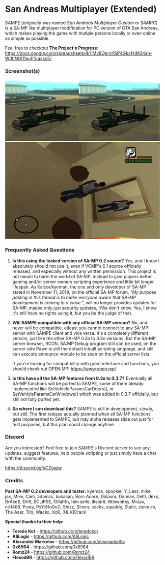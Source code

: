 # San Andreas Multiplayer (Extended)
SAMPE (originally was named *San Andreas Multiplayer Custom* or *SAMPC*) is a SA-MP like multiplayer modification for PC version of GTA San Andreas, which makes playing the game with mutiple persons locally or even online as simple as possible. 

Feel free to checkout **The Project's Progress**: https://docs.google.com/spreadsheets/d/1iMv8OprvI1SP4Gkxf4iM34ah-W3hNOl11qoFfuqxsoE/

### Screenshot(s)
![Screenshot 1](https://github.com/dashr9230/SAMPC/blob/master/images/sa-mp-002.jpg "SetVehicleFeature test")
![Screenshot 2](https://github.com/dashr9230/SAMPC/blob/master/images/sa-mp-000.jpg "SetPlayerCameraPos rotation test")

### Frequently Asked Questions
1. **Is this using the leaked version of SA-MP 0.2 source?**
	Yes, and I know I absolutely should not use it, even if VCMP's 0.1 source officially released, and especially without any written permission. This project is not meant to harm the world of SA-MP, instead to give players better gaming and/or server owners scripting experience and little bit longer lifespan. As Kalcor/kyeman, the one and only developer of SA-MP stated in November 11, 2019; on the official SA-MP forum, *"My purpose posting in this thread is to make everyone aware that SA-MP development is coming to a close."*, will no longer provides updates for SA-MP, maybe only just security updates, I/We don't know. Yes, I know it's still have no rights using it, but you be the judge of that.

2. **Will SAMPE compatible with any official SA-MP version?**
	No, and never will be compatible, atleast you cannot connect to any SA-MP server with SAMPE client and vice versa. It's a completely different version, just like the other SA-MP 0.3a to 0.3x versions. But the SA-MP server browser, RCON, SA:MP Debug program still can be used, on the server side Pawn is still the default inbuilt scripting language, and still can execute announce module to be seen on the official server lists.

	If you're looking for compatibility with great interface and functions, you should check out OPEN.MP! https://www.open.mp/

3. **Is this have all the SA-MP features from 0.3a to 0.3.7?**
	Eventually all SA-MP functions will be ported to SAMPE, some of them already implemented like SetVehicleParamsCarDoors(), or SetVehicleParamsCarWindows() which was added in 0.3.7 officially, but still not fully ported yet.

4. **So where I can download this?**
	SAMPE is still in development, slowly, but still. The first release actually planned when all SA-MP functions gets implemented to SAMPE, but may alpha releases slide out just for test purposes, but this plan could change anytime.

### Discord
Are you interested? Feel free to join SAMPE's Discord server to see any updates, suggest features, help people scripting or just simply have a chat with the community.

https://discord.gg/sCZgszw

### Credits
**Past SA-MP 0.2 developers and tester:**
kyeman, spookie, Y_Less, mike, jax, Mike, Cam, adamcs, bakasan, Born Acorn, Dalpura, Damian, Delfi, dexx, DrAke$, Drift, ECLiPSE, f3llah1n, him selfe, illspirit, littlewhitey, MrJax, njr1489, Posty, PsYcHoGoD, Shizz, Simon, sockx, squiddy, Static, steve-m, The Azer, Trix, Wacko, XcR, [ULK]Crack 

**Special thanks to their help:**
- **Teredo Kot** - https://github.com/teredokot
- **AliLogic** - https://github.com/AliLogic
- **Alexander Markelov** - https://github.com/alexmarkel0v
- **0x8964** - https://github.com/0x8964
- **Romz24** - https://github.com/Romz24
- **FlexodBR** - https://github.com/FlexodBR
